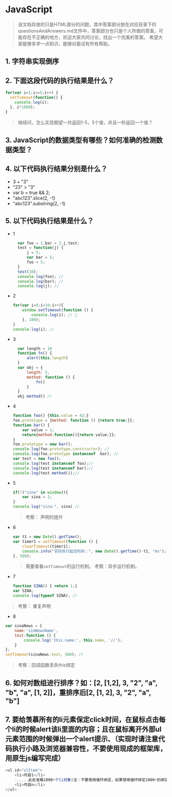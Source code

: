 # JavaScript

> 该文档存放的只是HTML部分的问题，其中答案部分放在对应目录下的questionsAndAnswers.md文件中，答案部分也只是个人所做的答案，可能存在不正确的地方，欢迎大家共同讨论，找出一个完美的答案。
> 希望大家能够多学一点知识，能够对面试有所有帮助。

## 1. 字符串实现倒序

## 2. 下面这段代码的执行结果是什么？

```js
for(var i=1;i<=5;i++) {
  setTimeout(function() {
    console.log(i);
  }, i*1000);
}
```

> 继续问，怎么实现期望一共返回1-5，5个值，并且一秒返回一个值？

## 3. JavaScript的数据类型有哪些？如何准确的检测数据类型？

## 4. 以下代码执行结果分别是什么？

  * 3 + "3"
  * "23" > "3"
  * var b = true && 2;
  * "abc123".slice(2, -1)
  * "abc123".substring(2, -1)

## 5. 以下代码执行结果是什么？

* 1
  ```js
    var foo = 1,bar = 2,j,test;
    test = function(j) {
        j = 5;
        var bar = 5;
        foo = 5;
    }
    test(10);
    console.log(foo); //
    console.log(bar); //
    console.log(j); //
  ```
* 2

  ```js
  for(var i=0;i<10;i++){
      window.setTimeout(function () {
          console.log(i); // 
      }, 100);
  }
  console.log(i); //
  ```

* 3

  ```js
    var length = 10
    function fn() {
        alert(this.length)
    }
    var obj = {
        length: 5,
        method: function () {
            fn()
        }
    }
    obj.method() //
  ```
* 4

  ```js
  function foo() {this.value = 42;}
  foo.prototype = {method: function () {return true;}};
  function bar() {
      var value = 1;
      return{method:function(){return value;}};
  }
  foo.prototype = new bar();
  console.log(foo.prototype.constructor); //
  console.log(foo.prototype instanceof  bar); //
  var test = new foo();
  console.log(test instanceof foo);//
  console.log(test instanceof bar);//
  console.log(test.method());//
  ```
* 5

  ```js
  if(!("sina" in window)){
      var sina = 1;
  }
  console.log("sina:", sina) //
  ```

  > 考察： 声明的提升
* 6
  ```js
  var t1 = new Date().getTime();
  var timer1 = setTimeout(function () {
      clearTimeout(timer1);
      console.info("实际执行延迟时间：", new Date().getTime()-t1, "ms"); //
  }, 500);
  ```
  > 需要查看`setTimeout`的运行机制。
  考察：异步运行机制。

* 7
  ```js
  function SINA() { return 1;}
  var SINA;
  console.log(typeof SINA); // 
  ```
> 考察： 重复声明

* 8

```js
var sinaNews = {
    name:'sinNewsName',
    test:function () {
        console.log('this.name:', this.name, '//');
    }
};
setTimeout(sinaNews.test, 500); //
```

> 考察：回调函数丢失this绑定

## 6.  如何对数组进行排序？如：[2, [1,2], 3, "2", "a", "b", "a", [1, 2]]，重排序后[2, [1, 2], 3, "2", "a", "b"]

## 7. 要给羡慕所有的li元素保定click时间，在鼠标点击每个li的时候alert该li里面的内容；且在鼠标离开外部ul元素范围的时候弹出一个alert提示、（实现时请注意代码执行小路及浏览器兼容性，不要使用现成的框架库，用原生js编写完成）

```js
<ul id="ulItem">
    <li>内容1</li>
    ......此处省略1000+个li对象(注：不要使用循环绑定，如果使用循环绑定1000+的绑定事件会很慢)......
    <li>内容n</li>
</ul>
```